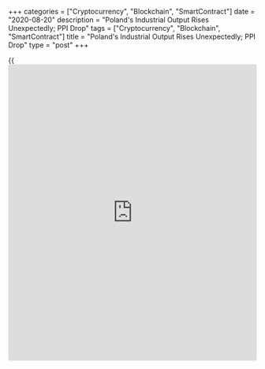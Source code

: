 +++
categories = ["Cryptocurrency", "Blockchain", "SmartContract"]
date = "2020-08-20"
description = "Poland's Industrial Output Rises Unexpectedly; PPI Drop"
tags = ["Cryptocurrency", "Blockchain", "SmartContract"]
title = "Poland's Industrial Output Rises Unexpectedly; PPI Drop"
type = "post"
+++

{{<iframe id="large-banner" src="https://www.bounty.group/#slide=5.0" width="100%" height="600" scrolling="no" style="border: 0px solid rgb(216, 221, 230); border-radius: 3px;">}}

Poland's industrial production grew unexpectedly and producer prices
continued to fall in July, data from Statistics Poland showed Thursday.

Industrial production grew 1.1 percent on year in July, confounding
expectations for a decline of 1.2 percent.  
  
On a monthly basis, industrial output climbed 3.4 percent in July.

The annual growth was driven by a 1.1 percent rise in manufacturing, and
1.8 percent increase in electricity output. Meanwhile, mining and
quarrying output dropped 5.7 percent.

Producer prices fell 0.4 percent on year in July after easing 0.8
percent in the previous month. Prices were expected to drop 0.5 percent.

Mining and quarrying prices advanced 5 percent and electricity, gas and
utility prices gained 2.1 percent. The increases were offset by 1.4
percent fall in manufacturing prices.

Month-on-month, producer prices rose 0.3 percent after a 0.4 percent
increase in June.

For comments and feedback [contact](https://www.playgroundfx.com/contact/): editorial@rtt[news](https://www.letsplayfx.com/blog/forex-news-website/).com

[Economic News][1]

 **What parts of the world are seeing the best (and worst) economic
performances lately? Click[here][2] to check out our [Econ Scorecard][2]
and find out! See up-to-the-moment [ranking](https://www.playgroundfx.com/blog/crypto-exchange-ranking/)s for the best and worst
performers in [GDP][3], [unemployment rate][4], [inflation][2] and much
more.**

   1. www.rtt[news](https://www.letsplayfx.com/blog/forex-news-website/).com/Content/EconomicNews.aspx
   2. www.rtt[news](https://www.letsplayfx.com/blog/forex-news-website/).com/economic-scorecard/world-rank/CPI/highest-performance.aspx
   3. www.rtt[news](https://www.letsplayfx.com/blog/forex-news-website/).com/economic-scorecard/world-rank/GDP/highest-performance.aspx
   4. www.rtt[news](https://www.letsplayfx.com/blog/forex-news-website/).com/economic-scorecard/world-rank/unemployment-rate/lowest-performance.aspx